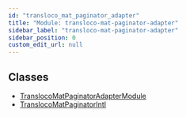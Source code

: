 ```yaml
---
id: "transloco_mat_paginator_adapter"
title: "Module: transloco-mat-paginator-adapter"
sidebar_label: "transloco-mat-paginator-adapter"
sidebar_position: 0
custom_edit_url: null
---
```


## Classes

- [TranslocoMatPaginatorAdapterModule](../classes/transloco_mat_paginator_adapter.TranslocoMatPaginatorAdapterModule)
- [TranslocoMatPaginatorIntl](../classes/transloco_mat_paginator_adapter.TranslocoMatPaginatorIntl)
